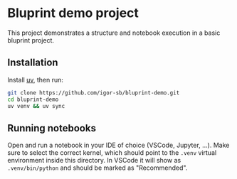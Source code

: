 # Bluprint demo project

This project demonstrates a structure and notebook execution in a basic bluprint project.

## Installation

Install [uv](https://docs.astral.sh/uv/), then run:

```sh
git clone https://github.com/igor-sb/bluprint-demo.git
cd bluprint-demo
uv venv && uv sync
```

## Running notebooks

Open and run a notebook in your IDE of choice (VSCode, Jupyter, ...). Make sure
to select the correct kernel, which should point to the `.venv` virtual
environment inside this directory. In VSCode it will show as `.venv/bin/python`
and should be marked as "Recommended".
